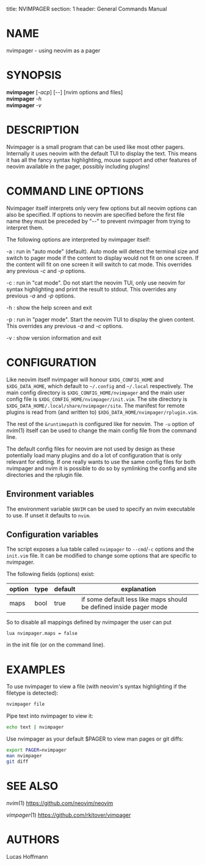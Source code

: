 title: NVIMPAGER
section: 1
header: General Commands Manual

# NAME

nvimpager - using neovim as a pager

# SYNOPSIS

**nvimpager** [*-acp*] [\--] [nvim options and files] \
**nvimpager** *-h* \
**nvimpager** *-v*

# DESCRIPTION

Nvimpager is a small program that can be used like most other pagers.
Internally it uses neovim with the default TUI to display the text. This means
it has all the fancy syntax highlighting, mouse support and other features of
neovim available in the pager, possibly including plugins!

# COMMAND LINE OPTIONS

Nvimpager itself interprets only very few options but all neovim options can
also be specified.  If options to neovim are specified before the first file
name they must be preceded by "\--" to prevent nvimpager from trying to
interpret them.

The following options are interpreted by nvimpager itself:

-a
: run in "auto mode" (default).  Auto mode will detect the terminal size and
switch to pager mode if the content to display would not fit on one screen.  If
the content will fit on one screen it will switch to cat mode. This overrides
any previous *-c* and *-p* options.

-c
: run in "cat mode".  Do not start the neovim TUI, only use neovim for syntax
highlighting and print the result to stdout. This overrides any previous *-a*
and *-p* options.

-h
: show the help screen and exit

-p
: run in "pager mode".  Start the neovim TUI to display the given content. This
overrides any previous *-a* and *-c* options.

-v
: show version information and exit

# CONFIGURATION

Like neovim itself nvimpager will honour `$XDG_CONFIG_HOME` and
`$XDG_DATA_HOME`, which default to `~/.config` and `~/.local` respectively.
The main config directory is `$XDG_CONFIG_HOME/nvimpager` and the main user
config file is `$XDG_CONFIG_HOME/nvimpager/init.vim`.  The site directory is
`$XDG_DATA_HOME/.local/share/nvimpager/site`.  The manifest for remote plugins
is read from (and written to) `$XDG_DATA_HOME/nvimpager/rplugin.vim`.

The rest of the `&runtimepath` is configured like for neovim.  The `-u` option
of *nvim*(1) itself can be used to change the main config file from the command
line.

The default config files for neovim are not used by design as these
potentially load many plugins and do a lot of configuration that is only
relevant for editing.  If one really wants to use the same config files for
both nvimpager and nvim it is possible to do so by symlinking the config and
site directories and the rplugin file.

## Environment variables

The environment variable `$NVIM` can be used to specify an nvim executable to
use.  If unset it defaults to `nvim`.

## Configuration variables

The script exposes a lua table called `nvimpager` to `--cmd`/`-c` options and
the `init.vim` file. It can be modified to change some options that are
specific to nvimpager.

The following fields (options) exist:

| option | type | default | explanation                    |
| ------ | ---- | ------- | ------------------------------ |
| maps   | bool | true    | if some default less like maps should be defined inside pager mode |

So to disable all mappings defined by nvimpager the user can put

```vim
lua nvimpager.maps = false
```

in the init file (or on the command line).

# EXAMPLES

To use nvimpager to view a file (with neovim's syntax highlighting if the
filetype is detected):

```sh
nvimpager file
```

Pipe text into nvimpager to view it:

```sh
echo text | nvimpager
```

Use nvimpager as your default \$PAGER to view man pages or git diffs:

```sh
export PAGER=nvimpager
man nvimpager
git diff
```

# SEE ALSO

*nvim*(1) https://github.com/neovim/neovim

*vimpager*(1) https://github.com/rkitover/vimpager

# AUTHORS

Lucas Hoffmann
